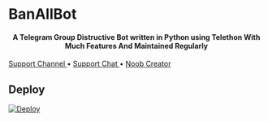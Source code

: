 # BanAllBot


<h4 align="center">
    A Telegram Group Distructive Bot written in Python using Telethon With Much Features And Maintained Regularly
</h4>

<a href="https://t.me/RaichuUpdate"> Support Channel </a> •
    <a href="https://t.me/RaichuOfficial"> Support Chat </a> •
    <a href="https://t.me/PiroXpower"> Noob Creator </a>
</p>


## Deploy


[![Deploy](https://www.herokucdn.com/deploy/button.svg)](https://heroku.com/deploy)
